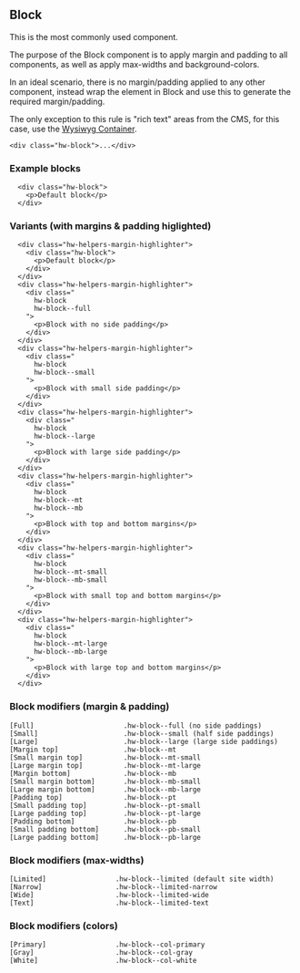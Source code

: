 ## Block

This is the most commonly used component.

The purpose of the Block component is to apply margin and padding to all components, as well as apply max-widths and background-colors.

In an ideal scenario, there is no margin/padding applied to any other component, instead wrap the element in Block and use this to generate the required margin/padding.

The only exception to this rule is "rich text" areas from the CMS, for this case, use the [Wysiwyg Container](/Wysiwyg).

```code
<div class="hw-block">...</div>
```

### Example blocks

```html|span-4,plain,light
  <div class="hw-block">
    <p>Default block</p>
  </div>
```

### Variants (with margins & padding higlighted)

```html|span-4,plain,light
  <div class="hw-helpers-margin-highlighter">
    <div class="hw-block">
      <p>Default block</p>
    </div>
  </div>
  <div class="hw-helpers-margin-highlighter">
    <div class="
      hw-block 
      hw-block--full
    ">
      <p>Block with no side padding</p>
    </div>
  </div>
  <div class="hw-helpers-margin-highlighter">
    <div class="
      hw-block 
      hw-block--small
    ">
      <p>Block with small side padding</p>
    </div>
  </div>
  <div class="hw-helpers-margin-highlighter">
    <div class="
      hw-block 
      hw-block--large
    ">
      <p>Block with large side padding</p>
    </div>
  </div>
  <div class="hw-helpers-margin-highlighter">
    <div class="
      hw-block 
      hw-block--mt 
      hw-block--mb
    ">
      <p>Block with top and bottom margins</p>
    </div>
  </div>
  <div class="hw-helpers-margin-highlighter">
    <div class="
      hw-block 
      hw-block--mt-small 
      hw-block--mb-small
    ">
      <p>Block with small top and bottom margins</p>
    </div>
  </div>
  <div class="hw-helpers-margin-highlighter">
    <div class="
      hw-block 
      hw-block--mt-large 
      hw-block--mb-large
    ">
      <p>Block with large top and bottom margins</p>
    </div>
  </div>
```

### Block modifiers (margin & padding)
```code
[Full]                      .hw-block--full (no side paddings)
[Small]                     .hw-block--small (half side paddings)
[Large]                     .hw-block--large (large side paddings)
[Margin top]                .hw-block--mt
[Small margin top]          .hw-block--mt-small
[Large margin top]          .hw-block--mt-large
[Margin bottom]             .hw-block--mb
[Small margin bottom]       .hw-block--mb-small
[Large margin bottom]       .hw-block--mb-large
[Padding top]               .hw-block--pt
[Small padding top]         .hw-block--pt-small
[Large padding top]         .hw-block--pt-large
[Padding bottom]            .hw-block--pb
[Small padding bottom]      .hw-block--pb-small
[Large padding bottom]      .hw-block--pb-large
```

### Block modifiers (max-widths)
```code
[Limited]                 .hw-block--limited (default site width)
[Narrow]                  .hw-block--limited-narrow
[Wide]                    .hw-block--limited-wide
[Text]                    .hw-block--limited-text
```

### Block modifiers (colors)
```code
[Primary]                 .hw-block--col-primary
[Gray]                    .hw-block--col-gray
[White]                   .hw-block--col-white
```
